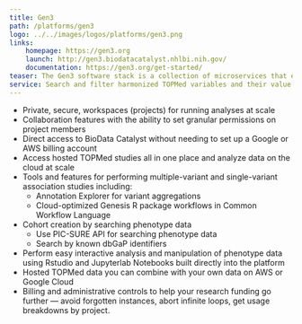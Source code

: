 ```yaml
---
title: Gen3
path: /platforms/gen3
logo: ../../images/logos/platforms/gen3.png
links: 
    homepage: https://gen3.org
    launch: http://gen3.biodatacatalyst.nhlbi.nih.gov/
    documentation: https://gen3.org/get-started/
teaser: The Gen3 software stack is a collection of microservices that enable the standing-up of data commons, which allows different partner organizations to pool data and grants approved researchers access to harmonized datasets in a scalable, reproducible, and secure manner.
service: Search and filter harmonized TOPMed variables and their value ranges, and export the selected cohorts to analytical workspaces. Gen3 also allows users to search study-specific genomic and phenotypic data files broken down by consent groups, and discover new studies to apply for access through dbGaP.
---
```

- Private, secure, workspaces (projects) for running analyses at scale
- Collaboration features with the ability to set granular permissions on project members
- Direct access to BioData Catalyst without needing to set up a Google or AWS billing account
- Access hosted TOPMed studies all in one place and analyze data on the cloud at scale
- Tools and features for performing multiple-variant and single-variant association studies including:
    + Annotation Explorer for variant aggregations
    + Cloud-optimized Genesis R package workflows in Common Workflow Language
- Cohort creation by searching phenotype data
    + Use PIC-SURE API for searching phenotype data 
    + Search by known dbGaP identifiers
- Perform easy interactive analysis and manipulation of phenotype data using Rstudio and Jupyterlab Notebooks built directly into the platform
- Hosted TOPMed data  you can combine with your own data on AWS or Google Cloud
- Billing and administrative controls to help your research funding go further &mdash; avoid forgotten instances, abort infinite loops, get usage breakdowns by project.
